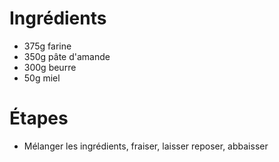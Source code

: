# Ingrédients

* 375g farine
* 350g pâte d'amande
* 300g beurre
* 50g miel

# Étapes

* Mélanger les ingrédients, fraiser, laisser reposer, abbaisser

